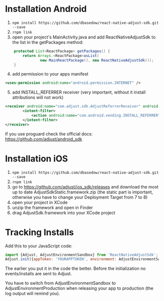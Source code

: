 # Installation Android
1. `npm install https://github.com/dbasedow/react-native-adjust-sdk.git --save`
2. `rnpm link`
3. open your project's MainActivity.java and add ReactNativeAdjustSdk to the list in the getPackages method:
```java
    protected List<ReactPackage> getPackages() {
        return Arrays.<ReactPackage>asList(
                new MainReactPackage(), new ReactNativeAdjustSdk());
    }
```
4. add permission to your apps manifest
```xml
<uses-permission android:name="android.permission.INTERNET" />
```
5. add INSTALL_REFERRER receiver (very important, without it install attributions will not work)
```xml
<receiver android:name="com.adjust.sdk.AdjustReferrerReceiver" android:exported="true">
        <intent-filter>
            <action android:name="com.android.vending.INSTALL_REFERRER" />
        </intent-filter>
</receiver>
```


If you use proguard check the official docs: https://github.com/adjust/android_sdk

# Installation iOS
1. `npm install https://github.com/dbasedow/react-native-adjust-sdk.git --save`
2. `rnpm link`
3. go to https://github.com/adjust/ios_sdk/releases and download the most up to date AdjustSdkStatic.framework.zip (the static part is important, otherwise you have to change your Deployment Target from 7 to 8)
4. open your project in XCode 
5. unzip the framework and open in Finder
6. drag AdjustSdk.framework into your XCode project

# Tracking Installs
Add this to your JavaScript code:
```javascript
import {Adjust, AdjustEnvironmentSandbox} from 'ReactNativeAdjustSdk';
Adjust.init({appToken: 'YOURAPPTOKEN', environment: AdjustEnvironmentSandbox});
```

The earlier you put it in the code the better. Before the initialization no events/installs are sent to Adjust.

You have to switch from AdjustEnvironmentSandbox to AdjustEnvironmentProduction when releasing your app to production (the log output will remind you).
